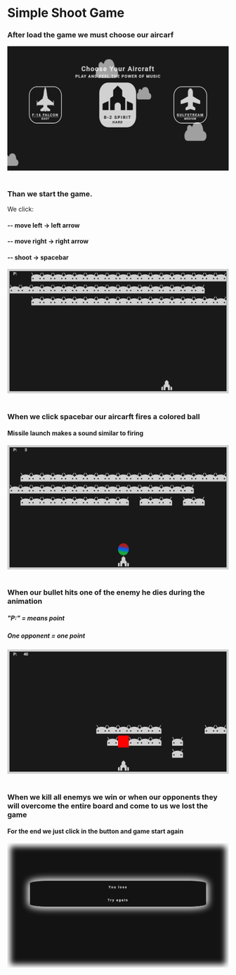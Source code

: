 # Simple Shoot Game

### After load the game we must choose our aircarf

![Algorithm schema](./Documentation/1.png)


#
#
### Than we start the game. 
We click: 
#### -- move left -> left arrow 
#### -- move right -> right arrow
#### -- shoot -> spacebar

![Algorithm schema](./Documentation/2.png)



#
#
### When we click spacebar our aircarft fires a colored ball
#### Missile launch makes a sound similar to firing

![Algorithm schema](./Documentation/3.png)



#
#
### When our bullet hits one of the enemy he dies during the animation

##### "P:" = means point
##### One opponent = one point

![Algorithm schema](./Documentation/4.png)


#
#
### When we kill all enemys we win or when our opponents they will overcome the entire board and come to us we lost the game
#### For the end we just click in the button and game start again

![Algorithm schema](./Documentation/5.png)
